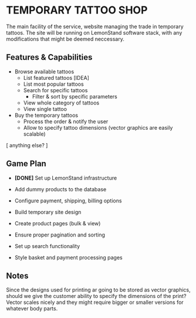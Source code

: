 TEMPORARY TATTOO SHOP
=====================

The main facility of the service, website managing the trade in temporary tattoos. The site will be running on LemonStand software stack, with any modifications that might be deemed neccessary.

Features & Capabilities
-----------------------

* Browse available tattoos
  * List featured tattoos [IDEA]
  * List most popular tattoos
  * Search for specific tattoos
    * Filter & sort by specific parameters
  * View whole category of tattoos
  * View single tattoo
* Buy the temporary tattoos
  * Process the order & notify the user
  * Allow to specify tattoo dimensions (vector graphics are easily scalable)

[ anything else? ]

Game Plan
---------

* **[DONE]** Set up LemonStand infrastructure
* Add dummy products to the database
* Configure payment, shipping, billing options

* Build temporary site design
* Create product pages (bulk & view)
* Ensure proper pagination and sorting
* Set up search functionality
* Style basket and payment processing pages

Notes
-----

Since the designs used for printing ar going to be stored as vector graphics, should we give the customer ability to specify the dimensions of the print? Vector scales nicely and they might require bigger or smaller versions for whatever body parts.